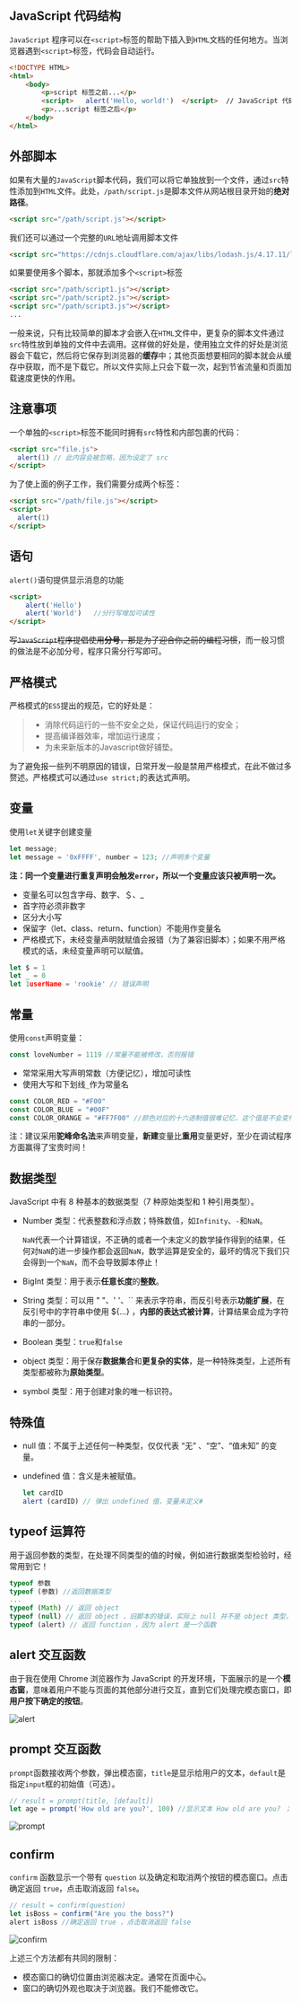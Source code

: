## JavaScript 代码结构

`JavaScript` 程序可以在`<script>`标签的帮助下插入到`HTML`文档的任何地方。当浏览器遇到`<script>`标签，代码会自动运行。

```html
<!DOCTYPE HTML> 
<html> 
    <body>  
        <p>script 标签之前...</p> 
        <script>   alert('Hello, world!')  </script>  // JavaScript 代码块
        <p>...script 标签之后</p> 
    </body>
</html>
```

## 外部脚本

如果有大量的`JavaScript`脚本代码，我们可以将它单独放到一个文件，通过`src`特性添加到`HTML`文件。此处，`/path/script.js`是脚本文件从网站根目录开始的**绝对路径**。

```html
<script src="/path/script.js"></script>
```

我们还可以通过一个完整的`URL`地址调用脚本文件

```html
<script src="https://cdnjs.cloudflare.com/ajax/libs/lodash.js/4.17.11/lodash.js"></script>
```

如果要使用多个脚本，那就添加多个`<script>`标签

```html
<script src="/path/script1.js"></script>
<script src="/path/script2.js"></script>
<script src="/path/script3.js"></script>
...
```

一般来说，只有比较简单的脚本才会嵌入在`HTML`文件中，更复杂的脚本文件通过`src`特性放到单独的文件中去调用。这样做的好处是，使用独立文件的好处是浏览器会下载它，然后将它保存到浏览器的**缓存**中；其他页面想要相同的脚本就会从缓存中获取，而不是下载它。所以文件实际上只会下载一次，起到节省流量和页面加载速度更快的作用。

## 注意事项

一个单独的`<script>`标签不能同时拥有`src`特性和内部包裹的代码：

```html
<script src="file.js">
  alert(1) // 此内容会被忽略，因为设定了 src
</script>
```

为了使上面的例子工作，我们需要分成两个标签：

```html
<script src="/path/file.js"></script>
<script>
  alert(1)
</script>
```

## 语句

`alert()`语句提供显示消息的功能

```html
<script> 
    alert('Hello')
	alert('World')	 //分行写增加可读性
</script>
```

~~写`JavaScript`程序提倡使用**分号**，那是为了迎合你之前的编程习惯~~，而一般习惯的做法是不必加分号，程序只需分行写即可。

## 严格模式

严格模式的`ES5`提出的规范，它的好处是：

>- 消除代码运行的一些不安全之处，保证代码运行的安全；
>- 提高编译器效率，增加运行速度；
>- 为未来新版本的Javascript做好铺垫。

为了避免报一些列不明原因的错误，日常开发一般是禁用严格模式，在此不做过多赘述。严格模式可以通过`use strict;`的表达式声明。

## 变量

使用`let`关键字创建变量

```javascript
let message; 
let message = '0xFFFF', number = 123; //声明多个变量
```

**注：同一个变量进行重复声明会触发`error`，所以一个变量应该只被声明一次。**

- 变量名可以包含字母、数字、＄、_
- 首字符必须非数字
- 区分大小写
- 保留字（let、class、return、function）不能用作变量名
- 严格模式下，未经变量声明就赋值会报错（为了兼容旧脚本）；如果不用严格模式的话，未经变量声明可以赋值。

```javascript
let $ = 1
let _ = 0
let 1userName = 'rookie' // 错误声明
```

## 常量

使用`const`声明变量：

```javascript
const loveNumber = 1119 //常量不能被修改，否则报错
```

- 常常采用大写声明常数（方便记忆），增加可读性
- 使用大写和下划线`_`作为常量名

```javascript
const COLOR_RED = "#F00"
const COLOR_BLUE = "#00F"
const COLOR_ORANGE = "#FF7F00" //颜色对应的十六进制值很难记忆，这个值是不会变化的，于是就用大写字母来表示
```

注：建议采用**驼峰命名法**来声明变量，**新建**变量比**重用**变量更好，至少在调试程序方面赢得了宝贵时间！

## 数据类型

JavaScript 中有 8 种基本的数据类型（7 种原始类型和 1 种引用类型）。

- Number 类型：代表整数和浮点数；特殊数值，如`Infinity`、`-`和`NaN`。

   `NaN`代表一个计算错误，不正确的或者一个未定义的数学操作得到的结果，任何对`NaN`的进一步操作都会返回`NaN`，数学运算是安全的，最坏的情况下我们只会得到一个`NaN`，而不会导致脚本停止！

- BigInt 类型：用于表示**任意长度**的**整数**。

- String 类型：可以用 " "、' '、`` 来表示字符串，而反引号表示**功能扩展**，在反引号中的字符串中使用 ${...} ，**内部的表达式被计算**，计算结果会成为字符串的一部分。

- Boolean 类型：`true`和`false`

- object 类型：用于保存**数据集合**和**更复杂的实体**，是一种特殊类型，上述所有类型都被称为**原始类型**。 

- symbol 类型：用于创建对象的唯一标识符。

## 特殊值

- null 值：不属于上述任何一种类型，仅仅代表 “无” 、“空”、“值未知” 的变量。

- undefined 值：含义是未被赋值。

  ```javascript
  let cardID 
  alert (cardID) // 弹出 undefined 值，变量未定义#
  ```

## typeof  运算符

用于返回参数的类型，在处理不同类型的值的时候，例如进行数据类型检验时，经常用到它！

```javascript
typeof 参数 
typeof (参数) //返回数据类型
...
typeof (Math) // 返回 object 
typeof (null) // 返回 object ，旧脚本的错误，实际上 null 并不是 object 类型，而是一个特殊值
typeof (alert) // 返回 function ，因为 alert 是一个函数
```

## alert 交互函数

由于我在使用 Chrome 浏览器作为 JavaScript 的开发环境，下面展示的是一个**模态窗**，意味着用户不能与页面的其他部分进行交互，直到它们处理完模态窗口，即**用户按下确定的按钮**。

![alert](../Img/alert20201018215510.png)

## prompt  交互函数

`prompt`函数接收两个参数，弹出模态窗，`title`是显示给用户的文本，`default`是指定`input`框的初始值（可选）。

```javascript
// result = prompt(title, [default]) 
let age = prompt('How old are you?', 100) //显示文本 How old are you? ；输入框键入 100
```

![prompt](../Img/prompt20201018221729.png)

## confirm

`confirm` 函数显示一个带有 `question` 以及确定和取消两个按钮的模态窗口。点击确定返回 `true`，点击取消返回 `false`。

```javascript
// result = confirm(question)
let isBoss = confirm("Are you the boss?") 
alert isBoss //确定返回 true ，点击取消返回 false
```

![confirm](../Img/confirm20201018222207.png)

上述三个方法都有共同的限制：

- 模态窗口的确切位置由浏览器决定。通常在页面中心。
- 窗口的确切外观也取决于浏览器。我们不能修改它。









